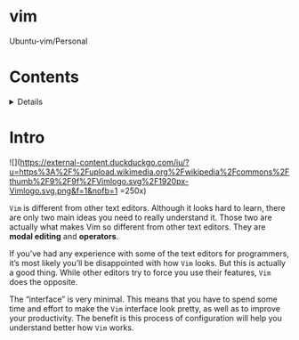# vim
Ubuntu-vim/Personal 

# Contents
 <details>

 1. [Intro](https://github.com/mlanca-c/vim#intro)

 </details>

# Intro

 ![](https://external-content.duckduckgo.com/iu/?u=https%3A%2F%2Fupload.wikimedia.org%2Fwikipedia%2Fcommons%2Fthumb%2F9%2F9f%2FVimlogo.svg%2F1920px-Vimlogo.svg.png&f=1&nofb=1 =250x)

 ```Vim``` is different from other text editors. Although it looks hard to learn, there are only two main
ideas you need to really understand it. Those two are actually what makes Vim so different
from other text editors. They are **modal editing** and **operators**.

 If you’ve had any experience with some of the text editors for programmers, it’s most likely
you’ll be disappointed with how ```Vim``` looks. But this is actually a good thing. While other editors
try to force you use their features, ```Vim``` does the opposite.

 The “interface” is very minimal. This means that you have to spend some time and effort to
make the ```Vim``` interface look pretty, as well as to improve your productivity. The benefit is this
process of configuration will help you understand better how ```Vim``` works.
